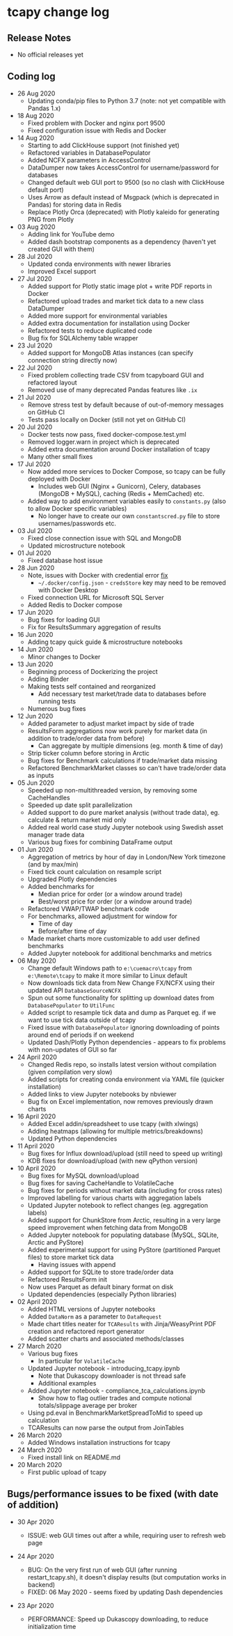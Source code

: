 # tcapy change log

## Release Notes

* No official releases yet

## Coding log

* 26 Aug 2020
    * Updating conda/pip files to Python 3.7 (note: not yet compatible with Pandas 1.x)
* 18 Aug 2020
    * Fixed problem with Docker and nginx port 9500
    * Fixed configuration issue with Redis and Docker
* 14 Aug 2020
    * Starting to add ClickHouse support (not finished yet)
    * Refactored variables in DatabasePopulator
    * Added NCFX parameters in AccessControl
    * DataDumper now takes AccessControl for username/password for databases
    * Changed default web GUI port to 9500 (so no clash with ClickHouse default port)
    * Uses Arrow as default instead of Msgpack (which is deprecated in Pandas) for storing data in Redis
    * Replace Plotly Orca (deprecated) with Plotly kaleido for generating PNG from Plotly
* 03 Aug 2020
    * Adding link for YouTube demo
    * Added dash bootstrap components as a dependency (haven't yet created GUI with them)
* 28 Jul 2020
    * Updated conda environments with newer libraries
    * Improved Excel support
* 27 Jul 2020
    * Added support for Plotly static image plot + write PDF reports in Docker
    * Refactored upload trades and market tick data to a new class DataDumper
    * Added more support for environmental variables
    * Added extra documentation for installation using Docker
    * Refactored tests to reduce duplicated code
    * Bug fix for SQLAlchemy table wrapper
* 23 Jul 2020
    * Added support for MongoDB Atlas instances (can specify connection string directly now)
* 22 Jul 2020
    * Fixed problem collecting trade CSV from tcapyboard GUI and refactored layout
    * Removed use of many deprecated Pandas features like `.ix`
* 21 Jul 2020
    * Remove stress test by default because of out-of-memory messages on GitHub CI
    * Tests pass locally on Docker (still not yet on GitHub CI)
* 20 Jul 2020
    * Docker tests now pass, fixed docker-compose.test.yml
    * Removed logger.warn in project which is deprecated
    * Added extra documentation around Docker installation of tcapy
    * Many other small fixes
* 17 Jul 2020
    * Now added more services to Docker Compose, so tcapy can be fully deployed with Docker
        * Includes web GUI (Nginx + Gunicorn), Celery, databases (MongoDB + MySQL), caching (Redis + MemCached) etc.
    * Added way to add environment variables easily to `constants.py` (also to allow Docker specific variables)
        * No longer have to create our own `constantscred.py` file to store usernames/passwords etc.
* 03 Jul 2020
    * Fixed close connection issue with SQL and MongoDB
    * Updated microstructure notebook
* 01 Jul 2020
    * Fixed database host issue
* 28 Jun 2020
    * Note, issues with Docker with credential error [fix](https://github.com/docker/compose/issues/6517)
        * `~/.docker/config.json` - `credsStore` key may need to be removed with Docker Desktop
    * Fixed connection URL for Microsoft SQL Server
    * Added Redis to Docker compose
* 17 Jun 2020
    * Bug fixes for loading GUI
    * Fix for ResultsSummary aggregation of results
* 16 Jun 2020
    * Adding tcapy quick guide & microstructure notebooks
* 14 Jun 2020
    * Minor changes to Docker
* 13 Jun 2020
    * Beginning process of Dockerizing the project
    * Adding Binder
    * Making tests self contained and reorganized
        * Add necessary test market/trade data to databases before running tests
    * Numerous bug fixes
* 12 Jun 2020
    * Added parameter to adjust market impact by side of trade
    * ResultsForm aggregations now work purely for market data (in addition to trade/order data from before)
        * Can aggregate by multiple dimensions (eg. month & time of day)
    * Strip ticker column before storing in Arctic
    * Bug fixes for Benchmark calculations if trade/market data missing
    * Refactored BenchmarkMarket classes so can't have trade/order data as inputs
* 05 Jun 2020
    * Speeded up non-multithreaded version, by removing some CacheHandles
    * Speeded up date split parallelization
    * Added support to do pure market analysis (without trade data), eg. calculate & return market mid only
    * Added real world case study Jupyter notebook using Swedish asset manager trade data
    * Various bug fixes for combining DataFrame output
* 01 Jun 2020
    * Aggregation of metrics by hour of day in London/New York timezone (and by max/min)
    * Fixed tick count calculation on resample script
    * Upgraded Plotly dependencies
    * Added benchmarks for
        * Median price for order (or a window around trade)
        * Best/worst price for order (or a window around trade)
    * Refactored VWAP/TWAP benchmark code
    * For benchmarks, allowed adjustment for window for
        * Time of day
        * Before/after time of day
    * Made market charts more customizable to add user defined benchmarks
    * Added Jupyter notebook for additional benchmarks and metrics
* 06 May 2020
    * Change default Windows path to `e:\cuemacro\tcapy` from `e:\Remote\tcapy` to 
    make it more similar to Linux default
    * Now downloads tick data from New Change FX/NCFX using their updated API `DatabaseSourceNCFX`
    * Spun out some functionality for splitting up download dates from `DatabasePopulator` to `UtilFunc`
    * Added script to resample tick data and dump as Parquet eg. if we want to use tick data outside of tcapy
    * Fixed issue with `DatabasePopulator` ignoring downloading of points around end of periods if on weekend
    * Updated Dash/Plotly Python dependencies - appears to fix problems with non-updates of GUI so far
* 24 April 2020
    * Changed Redis repo, so installs latest version without compilation (given compilation very slow)
    * Added scripts for creating conda environment via YAML file (quicker installation)
    * Added links to view Jupyter notebooks by nbviewer
    * Bug fix on Excel implementation, now removes previously drawn charts
* 16 April 2020
    * Added Excel addin/spreadsheet to use tcapy (with xlwings)
    * Adding heatmaps (allowing for multiple metrics/breakdowns)
    * Updated Python dependencies
* 11 April 2020
    * Bug fixes for Influx download/upload (still need to speed up writing)
    * KDB fixes for download/upload (with new qPython version)
* 10 April 2020
    * Bug fixes for MySQL download/upload
    * Bug fixes for saving CacheHandle to VolatileCache
    * Bug fixes for periods without market data (including for cross rates)
    * Improved labelling for various charts with aggregation labels
    * Updated Jupyter notebook to reflect changes (eg. aggregation labels)
    * Added support for ChunkStore from Arctic, resulting in a very large speed improvement when fetching data from MongoDB
    * Added Jupyter notebook for populating database (MySQL, SQLite, Arctic and PyStore)
    * Added experimental support for using PyStore (partitioned Parquet files) to store market tick data
        * Having issues with append
    * Added support for SQLite to store trade/order data
    * Refactored ResultsForm init
    * Now uses Parquet as default binary format on disk
    * Updated dependencies (especially Python libraries)
* 02 April 2020
    * Added HTML versions of Jupyter notebooks
    * Added `DataNorm` as a parameter to `DataRequest`
    * Made chart titles neater for `TCAResults` with Jinja/WeasyPrint PDF creation and refactored report generator
    * Added scatter charts and associated methods/classes
* 27 March 2020
    * Various bug fixes 
        * In particular for `VolatileCache`
    * Updated Jupyter notebook - introducing_tcapy.ipynb
        * Note that Dukascopy downloader is not thread safe
        * Additional examples
    * Added Jupyter notebook - compliance_tca_calculations.ipynb
        * Show how to flag outlier trades and compute notional totals/slippage average per broker
    * Using pd.eval in BenchmarkMarketSpreadToMid to speed up calculation
    * TCAResults can now parse the output from JoinTables
* 26 March 2020
    * Added Windows installation instructions for tcapy
* 24 March 2020
    * Fixed install link on README.md
* 20 March 2020
    * First public upload of tcapy
    
## Bugs/performance issues to be fixed (with date of addition)

* 30 Apr 2020
    * ISSUE: web GUI times out after a while, requiring user to refresh web page
    
* 24 Apr 2020
    * BUG: On the very first run of web GUI (after running restart_tcapy.sh), it doesn't display results (but computation 
    works in backend)
    * FIXED: 06 May 2020 - seems fixed by updating Dash dependencies
* 23 Apr 2020
    * PERFORMANCE: Speed up Dukascopy downloading, to reduce initialization time